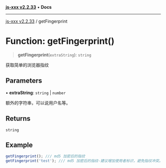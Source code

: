 [**js-xxx v2.2.33**](../README.md) • **Docs**

***

[js-xxx v2.2.33](../README.md) / getFingerprint

# Function: getFingerprint()

> **getFingerprint**(`extraString`): `string`

获取简单的浏览器指纹

## Parameters

• **extraString**: `string` \| `number`

额外的字符串，可以说用户名等。

## Returns

`string`

## Example

```ts
getFingerprint(); /// md5 加密后的指纹
getFingerprint('test'); /// md5 加密后的指纹-建议增加使用者标识，避免指纹冲突。
```
